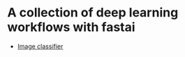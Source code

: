 # A collection of deep learning workflows with fastai

- [Image classifier](https://github.com/SirongHuang/Computer-vision-with-deep-learning/blob/master/Image-classification/image_classification.ipynb)
